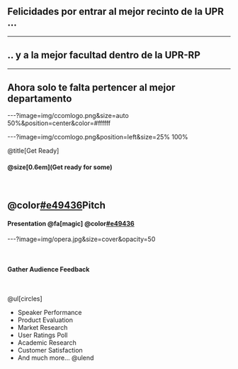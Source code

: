 

## Felicidades por entrar al mejor recinto de la UPR ... 

---

## .. y a la mejor facultad dentro de la UPR-RP

---

## Ahora solo te falta pertencer al mejor departamento

---?image=img/ccomlogo.png&size=auto 50%&position=center&color=#ffffff



---?image=img/ccomlogo.png&position=left&size=25% 100%

@title[Get Ready]


#### @size[0.6em](Get ready for some)

<br>

## @color[#e49436](Git)Pitch
#### Presentation @fa[magic] @color[#e49436](Magic)

---?image=img/opera.jpg&size=cover&opacity=50

<br>

#### Gather Audience Feedback
<br>

@ul[circles]
- Speaker Performance
- Product Evaluation
- Market Research
- User Ratings Poll
- Academic Research
- Customer Satisfaction
- And much  more...
@ulend